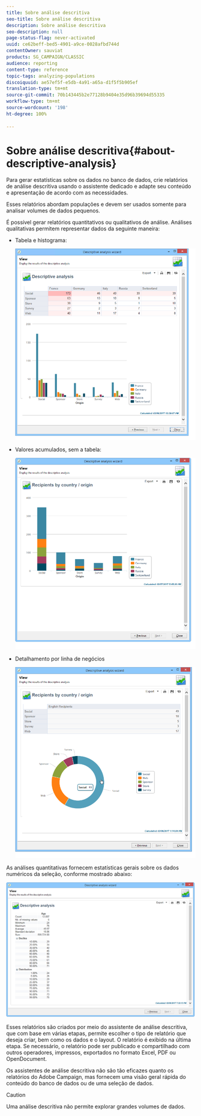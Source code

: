 ```yaml
---
title: Sobre análise descritiva
seo-title: Sobre análise descritiva
description: Sobre análise descritiva
seo-description: null
page-status-flag: never-activated
uuid: ce62beff-bed5-4901-a9ce-0028afbd744d
contentOwner: sauviat
products: SG_CAMPAIGN/CLASSIC
audience: reporting
content-type: reference
topic-tags: analyzing-populations
discoiquuid: ae57ef5f-e5db-4a91-a65a-d1f5f5b905ef
translation-type: tm+mt
source-git-commit: 70b143445b2e77128b9404e35d96b39694d55335
workflow-type: tm+mt
source-wordcount: '198'
ht-degree: 100%

---
```



# Sobre análise descritiva{#about-descriptive-analysis}

Para gerar estatísticas sobre os dados no banco de dados, crie relatórios de análise descritiva usando o assistente dedicado e adapte seu conteúdo e apresentação de acordo com as necessidades.

Esses relatórios abordam populações e devem ser usados somente para analisar volumes de dados pequenos.

É possível gerar relatórios quantitativos ou qualitativos de análise. Análises qualitativas permitem representar dados da seguinte maneira:

* Tabela e histograma:

   ![](assets/reporting_descriptive_sample_1.png)

* Valores acumulados, sem a tabela:

   ![](assets/reporting_descriptive_sample_3.png)

* Detalhamento por linha de negócios

   ![](assets/reporting_descriptive_sample_2.png)

As análises quantitativas fornecem estatísticas gerais sobre os dados numéricos da seleção, conforme mostrado abaixo:

![](assets/reporting_descriptive_quantitative_sample.png)

Esses relatórios são criados por meio do assistente de análise descritiva, que com base em várias etapas, permite escolher o tipo de relatório que deseja criar, bem como os dados e o layout. O relatório é exibido na última etapa. Se necessário, o relatório pode ser publicado e compartilhado com outros operadores, impressos, exportados no formato Excel, PDF ou OpenDocument.

Os assistentes de análise descritiva não são tão eficazes quanto os relatórios do Adobe Campaign, mas fornecem uma visão geral rápida do conteúdo do banco de dados ou de uma seleção de dados.

>[!CAUTION]
>
>Uma análise descritiva não permite explorar grandes volumes de dados.

